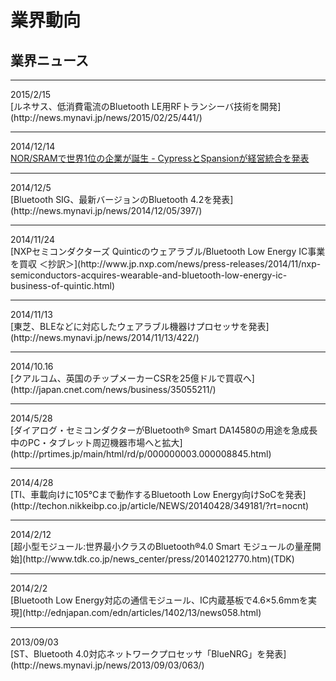 # 業界動向

## 業界ニュース
<hr>
2015/2/15<br>
[ルネサス、低消費電流のBluetooth LE用RFトランシーバ技術を開発](http://news.mynavi.jp/news/2015/02/25/441/)
<hr>

2014/12/14<br>
[NOR/SRAMで世界1位の企業が誕生 - CypressとSpansionが経営統合を発表](http://news.mynavi.jp/news/2014/12/04/041/)<br>
<hr>
2014/12/5<br>
[Bluetooth SIG、最新バージョンのBluetooth 4.2を発表](http://news.mynavi.jp/news/2014/12/05/397/)<br>
<hr>
2014/11/24<br>
[NXPセミコンダクターズ Quinticのウェアラブル/Bluetooth Low Energy IC事業を買収 ＜抄訳＞](http://www.jp.nxp.com/news/press-releases/2014/11/nxp-semiconductors-acquires-wearable-and-bluetooth-low-energy-ic-business-of-quintic.html)
<hr>
2014/11/13<br>
[東芝、BLEなどに対応したウェアラブル機器けプロセッサを発表](http://news.mynavi.jp/news/2014/11/13/422/)
<hr>
2014/10.16<br>
[クアルコム、英国のチップメーカーCSRを25億ドルで買収へ](http://japan.cnet.com/news/business/35055211/)
<hr>
2014/5/28<br>
[ダイアログ・セミコンダクターがBluetooth® Smart DA14580の用途を急成長中のPC・タブレット周辺機器市場へと拡大](http://prtimes.jp/main/html/rd/p/000000003.000008845.html)
<hr>
2014/4/28<br>
[TI、車載向けに105℃まで動作するBluetooth Low Energy向けSoCを発表](http://techon.nikkeibp.co.jp/article/NEWS/20140428/349181/?rt=nocnt)
<hr>
2014/2/12<br>
[超小型モジュール:世界最小クラスのBluetooth®4.0 Smart モジュールの量産開始](http://www.tdk.co.jp/news_center/press/20140212770.htm)(TDK)<br>
<hr>
2014/2/2<br>
[Bluetooth Low Energy対応の通信モジュール、IC内蔵基板で4.6×5.6mmを実現](http://ednjapan.com/edn/articles/1402/13/news058.html)
<hr>
2013/09/03<br>
[ST、Bluetooth 4.0対応ネットワークプロセッサ「BlueNRG」を発表](http://news.mynavi.jp/news/2013/09/03/063/)
